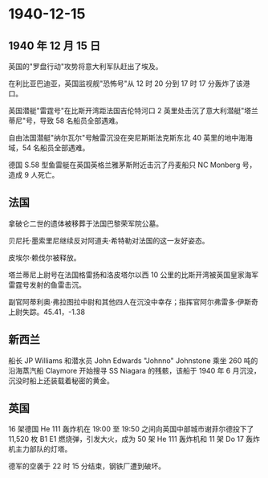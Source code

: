 # 1940-12-15

## 1940 年 12 月 15 日

英国的"罗盘行动"攻势将意大利军队赶出了埃及。

在利比亚巴迪亚，英国监视舰"恐怖号"从 12 时 20 分到 17 时 17
分轰炸了该港口。

英国潜艇"雷霆号"在比斯开湾距法国吉伦特河口 2
英里处击沉了意大利潜艇"塔兰蒂尼"号，导致 58 名船员全部遇难。

自由法国潜艇"纳尔瓦尔"号触雷沉没在突尼斯斯法克斯东北 40
英里的地中海海域，54 名船员全部遇难。

德国 S.58 型鱼雷艇在英国英格兰雅茅斯附近击沉了丹麦船只 NC Monberg
号，造成 9 人死亡。

## 法国

拿破仑二世的遗体被移葬于法国巴黎荣军院公墓。

贝尼托·墨索里尼继续反对阿道夫·希特勒对法国的这一友好姿态。

皮埃尔·赖伐尔被释放。

塔兰蒂尼上尉号在法国格雷扬和洛皮塔尔以西 10
公里的比斯开湾被英国皇家海军雷霆号发射的鱼雷击沉。

副官阿蒂利奥·弗拉图拉中尉和其他四人在沉没中幸存；指挥官阿尔弗雷多·伊斯奇上尉失踪。45.41，-1.38

## 新西兰

船长 JP Williams 和潜水员 John Edwards "Johnno" Johnstone 乘坐 260
吨的沿海蒸汽船 Claymore 开始搜寻 SS Niagara 的残骸，该船于 1940 年 6
月沉没，沉没时船上还装载着秘密的黄金。

## 英国

16 架德国 He 111 轰炸机在 19:00 至 19:50
之间向英国中部城市谢菲尔德投下了 11,520 枚 B1 E1 燃烧弹，引发大火，成为
50 架 He 111 轰炸机和 11 架 Do 17 轰炸机主力部队的灯塔。

德军的空袭于 22 时 15 分结束，钢铁厂遭到破坏。

